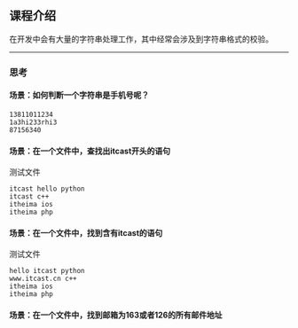 ## 课程介绍
在开发中会有大量的字符串处理工作，其中经常会涉及到字符串格式的校验。

---
### 思考
#### 场景：如何判断一个字符串是手机号呢？
    13811011234
    1a3hi233rhi3
    87156340
#### 场景：在一个文件中，查找出itcast开头的语句
测试文件

    itcast hello python
    itcast c++
    itheima ios
    itheima php
#### 场景：在一个文件中，找到含有itcast的语句
测试文件

    hello itcast python
    www.itcast.cn c++
    itheima ios
    itheima php
#### 场景：在一个文件中，找到邮箱为163或者126的所有邮件地址
